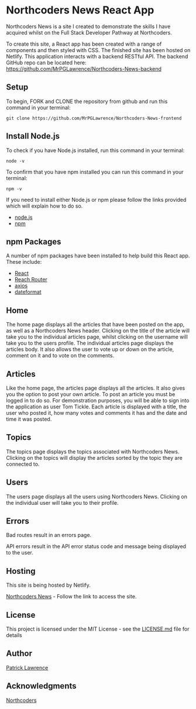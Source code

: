 # Northcoders News React App

Northcoders News is a site I created to demonstrate the skills I have acquired whilst on the Full Stack Developer Pathway at Northcoders.

To create this site, a React app has been created with a range of components and then styled with CSS. The finished site has been hosted on Netlify. This application interacts with a backend RESTful API. The backend GitHub repo can be located here: https://github.com/MrPGLawrence/Northcoders-News-backend

## Setup

To begin, FORK and CLONE the repository from github and run this command in your terminal:

```
git clone https://github.com/MrPGLawrence/Northcoders-News-frontend
```

## Install Node.js

To check if you have Node.js installed, run this command in your terminal:

```
node -v
```

To confirm that you have npm installed you can run this command in your terminal:

```
npm -v
```

If you need to install either Node.js or npm please follow the links provided which will explain how to do so.

- [node.js](https://nodejs.org/en/download/package-manager/)
- [npm](https://docs.npmjs.com/cli/install)

## npm Packages

A number of npm packages have been installed to help build this React app. These include:

- [React](https://reactjs.org)
- [Reach Router](https://reach.tech/router)
- [axios](https://www.npmjs.com/package/axios)
- [dateformat](https://www.npmjs.com/package/dateformat)

## Home

The home page displays all the articles that have been posted on the app, as well as a Northcoders News header. Clicking on the title of the article will take you to the individual articles page, whilst clicking on the username will take you to the users profile. The individual articles page displays the articles body. It also allows the user to vote up or down on the article, comment on it and to vote on the comments.

## Articles

Like the home page, the articles page displays all the articles. It also gives you the option to post your own article. To post an article you must be logged in to do so. For demonstration purposes, you will be able to sign into the application as user Tom Tickle. Each article is displayed with a title, the user who posted it, how many votes and comments it has and the date and time it was posted.

## Topics

The topics page displays the topics associated with Northcoders News. Clicking on the topics will display the articles sorted by the topic they are connected to.

## Users

The users page displays all the users using Northcoders News. Clicking on the individual user will take you to their profile.

## Errors

Bad routes result in an errors page.

API errors result in the API error status code and message being displayed to the user.

## Hosting

This site is being hosted by Netlify.

[Northcoders News](https://patrick-northcoders-news.netlify.com/) - Follow the link to access the site.

## License

This project is licensed under the MIT License - see the [LICENSE.md](LICENSE.md) file for details

## Author

[Patrick Lawrence](https://github.com/MrPGLawrence)

## Acknowledgments

[Northcoders](https://github.com/northcoders)
